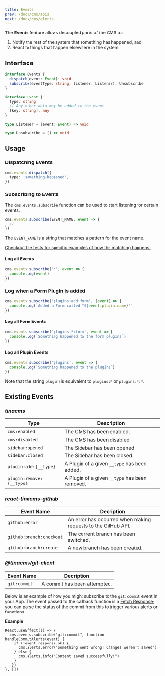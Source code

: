 ```yaml
---
title: Events
prev: /docs/cms/apis
next: /docs/cms/alerts
---
```

The **Events** feature allows decoupled parts of the CMS to:

1. Notify the rest of the system that something has happened, and
2. React to things that happen elsewhere in the system.

## Interface

```ts
interface Events {
  dispatch(event: Event): void
  subscribe(eventType: string, listener: Listener): Unsubscribe
}

interface Event {
  type: string
  // Any other data may be added to the event.
  [key: string]: any
}

type Listener = (event: Event) => void

type Unsubscribe = () => void
```

## Usage

### Dispatching Events

```ts
cms.events.dispatch({
  type: 'something-happened',
})
```

### Subscribing to Events

The `cms.events.subscribe` function can be used to start listening for certain events.

```ts
cms.events.subscribe(EVENT_NAME, event => {
  // ...
})
```

The `EVENT_NAME` is a string that matches a pattern for the event name.

[Checkout the tests for specific examples of how the matching happens.](https://github.com/tinacms/tinacms/blob/master/packages/@tinacms/core/src/events.test.ts)

#### Log all Events

```ts
cms.events.subscribe('*', event => {
  console.log(event)
})
```

### Log when a Form Plugin is added

```ts
cms.events.subscribe("plugins:add:form", (event) => {
  console.log(`Added a Form called "${event.plugin.name}"`
})
```

#### Log all Form Events

```ts
cms.events.subscribe('plugins:*:form', event => {
  console.log(`Something happened to the form plugins`)
})
```

#### Log all Plugin Events

```ts
cms.events.subscribe('plugins', event => {
  console.log(`Something happened to the plugins`)
})
```

Note that the string `plugins`is equivalent to `plugins:*` or `plugins:*:*`.

## Existing Events

### _tinacms_

| Type | Description |
| --- | --- |
| `cms:enabled` | The CMS has been enabled. |
| `cms:disabled` | The CMS has been disabled |
| `sidebar:opened` | The Sidebar has been opened |
| `sidebar:closed` | The Sidebar has been closed. |
| `plugin:add:{__type}` | A Plugin of a given `__type` has been added. |
| `plugin:remove:{__type}` | A Plugin of a given `__type` has been removed. |

### _react-tinacms-github_

| Event Name | Decription |
| --- | --- |
| `github:error` | An error has occurred when making requests to the GitHub API. |
| `github:branch:checkout` | The current branch has been switched. |
| `github:branch:create` | A new branch has been created. |

### _@tinacms/git-client_

| Event Name | Decription |
| --- | --- |
| `git:commit` | A commit has been attempted. |

Below is an example of how you might subscribe to the `git:commit` event in your App. The event passed to the callback function is a [Fetch Response](https://developer.mozilla.org/en-US/docs/Web/API/Response "Fetch Response"); you can parse the status of the commit from this to trigger various alerts or functions.

**Example**

    React.useEffect(() => {
      cms.events.subscribe("git:commit", function handleCommitAlerts(event) {
        if (!event.response.ok) {
          cms.alerts.error("Something went wrong! Changes weren't saved")
        } else {
          cms.alerts.info("Content saved successfully!")
        }
       })
    }, [])